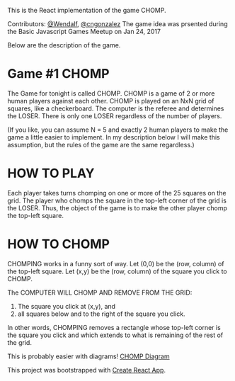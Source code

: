 This is the React implementation of the game CHOMP.

Contributors: [@Wendalf](https://github.com/Wendalf), [@cngonzalez](https://github.com/cngonzalez)
The game idea was prsented during the Basic Javascript Games Meetup on Jan 24, 2017

Below are the description of the game.

Game #1   CHOMP
======================
The Game for tonight is called CHOMP.
CHOMP is a game of 2 or more human players against each other.
CHOMP is played on an NxN grid of squares, like a checkerboard.
The computer is the referee and determines the LOSER. 
There is only one LOSER regardless of the number of players.

(If you like, you can assume N = 5 and exactly 2 human players to make the game a little easier to implement. In my description below I will make this assumption, but the rules of the game are the same regardless.)

HOW TO PLAY
===========
Each player takes turns chomping on one or more of the 25 squares on the grid.
The player who chomps the square in the top-left corner of the grid is the LOSER. Thus, the object of the game is to make the other player chomp the top-left square.

HOW TO CHOMP
============
CHOMPING works in a funny sort of way.
Let (0,0) be the (row, column) of the top-left square.
Let (x,y) be the (row, column) of the square you click to CHOMP.

The COMPUTER WILL CHOMP AND REMOVE FROM THE GRID:
1) The square you click at (x,y), and 
2) all squares below and to the right of the square you click.

In other words, CHOMPING removes a rectangle whose top-left corner is the square you click and which extends to what is remaining of the rest of the grid.

This is probably easier with diagrams!
[CHOMP Diagram](https://goo.gl/UhoXWV)

This project was bootstrapped with [Create React App](https://github.com/facebookincubator/create-react-app).
